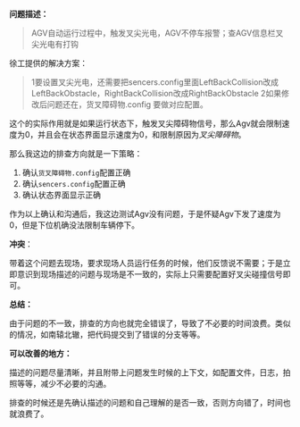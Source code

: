 **问题描述：**

> AGV自动运行过程中，触发叉尖光电，AGV不停车报警；查AGV信息栏叉尖光电有打钩

徐工提供的解决方案：

> 1要设置叉尖光电，还需要把sencers.config里面LeftBackCollision改成LeftBackObstacle，RightBackCollision改成RightBackObstacle  2如果修改后问题还在，货叉障碍物.config 要做对应配置。

这个的实际作用就是如果运行状态下，触发叉尖障碍物信号，那么Agv就会限制速度为0，并且会在状态界面显示速度为0，和限制原因为*叉尖障碍物*。

那么我这边的排查方向就是一下策略：

1. 确认`货叉障碍物.config`配置正确
2. 确认`sencers.config`配置正确
3. 确认状态界面显示正确

作为以上确认和沟通后，我这边测试Agv没有问题，于是怀疑Agv下发了速度为0，但是下位机确没法限制车辆停下。

**冲突**：

带着这个问题去现场，要求现场人员运行任务的时候，他们反馈说不需要；于是立即意识到现场描述的问题与现场是不一致的，实际上只需要配置好叉尖碰撞信号即可。

**总结：**

由于问题的不一致，排查的方向也就完全错误了，导致了不必要的时间浪费。类似的情况，如南辕北辙，把代码提交到了错误的分支等等。

**可以改善的地方：**

描述的问题尽量清晰，并且附带上问题发生时候的上下文，如配置文件，日志，拍照等等，减少不必要的沟通。

排查的时候还是先确认描述的问题和自己理解的是否一致，否则方向错了，时间也就浪费了。